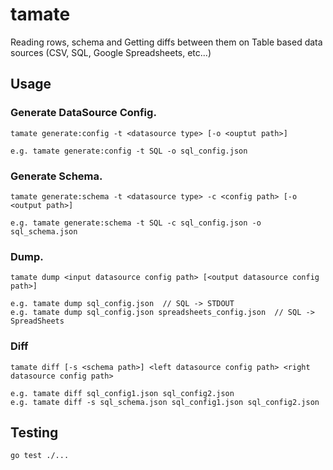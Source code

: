 tamate
============
Reading rows, schema and Getting diffs between them on Table based data sources (CSV, SQL, Google Spreadsheets, etc...)

## Usage

### Generate DataSource Config.
```
tamate generate:config -t <datasource type> [-o <ouptut path>]

e.g. tamate generate:config -t SQL -o sql_config.json
```

### Generate Schema.
```
tamate generate:schema -t <datasource type> -c <config path> [-o <output path>]

e.g. tamate generate:schema -t SQL -c sql_config.json -o sql_schema.json
```

### Dump.
```
tamate dump <input datasource config path> [<output datasource config path>]

e.g. tamate dump sql_config.json  // SQL -> STDOUT
e.g. tamate dump sql_config.json spreadsheets_config.json  // SQL -> SpreadSheets
```

### Diff
```
tamate diff [-s <schema path>] <left datasource config path> <right datasource config path>

e.g. tamate diff sql_config1.json sql_config2.json
e.g. tamate diff -s sql_schema.json sql_config1.json sql_config2.json
```

## Testing

```
go test ./...
```
